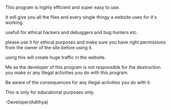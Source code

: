 This program is highly efficient and super easy to use.

It will give you all the files and every single thingy a website uses for it's working.

usefull for ethical hackers and debuggers and bug hunters etc. 

please use it for ethical purposes and make sure you have right permissions from the owner of the site before using it. 

using this will create huge traffic in the website. 

Me as the developer of this program is not responsible for the destruction you make or any illegal activities you do with this program. 

Be aware of the consequences for any illegal activities you do with it. 

This is only for educational purposes only. 

-Developer(Adithya) 
